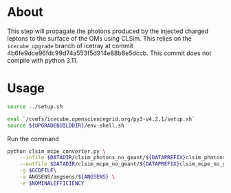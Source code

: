 # About

This step will propagate the photons produced by the injected charged leptons to the surface of the OMs using CLSim.
This relies on the `icecube_upgrade` branch of icetray at commit 4b6fe9dce96fdc99d74a553f5d914e88b8e5dccb.
This commit does not compile with python 3.11.

# Usage

```bash
source ../setup.sh
```

```bash
eval `/cvmfs/icecube.opensciencegrid.org/py3-v4.2.1/setup.sh`
source ${UPGRADEBUILDDIR}/env-shell.sh
```

Run the command

```bash
python clsim_mcpe_converter.py \
    --infile $DATADIR/clsim_photons_no_geant/${DATAPREFIX}clsim_photons_no_geant.i3.zst \
    --outfile $DATADIR/clsim_mcpe_no_geant/${DATAPREFIX}clsim_mcpe_no_geant.i3.zst \
    -g $GCDFILE\
    -a ANGSENS/angsens/${ANGSENS} \
    -e $NOMINALEFFICIENCY
```
